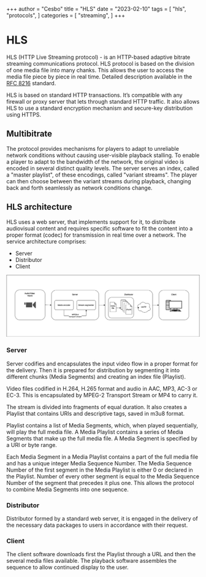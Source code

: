 +++
author = "Cesbo"
title = "HLS"
date = "2023-02-10"
tags = [
    "hls",
    "protocols",
]
categories = [
    "streaming",
]
+++
# HLS

HLS (HTTP Live Streaming protocol) - is an HTTP-based adaptive bitrate streaming communications protocol. HLS protocol is based on the division of one media file into many chanks. This allows the user to access the media file piece by piece in real time. Detailed description available in the [RFC 8216][RFC] standard.
<!--more-->
HLS is based on standard HTTP transactions. It’s compatible with any firewall or proxy server that lets through standard HTTP traffic. It also allows HLS to use a standard encryption mechanism and secure-key distribution using HTTPS.

## Multibitrate

The protocol provides mechanisms for players to adapt to unreliable network conditions without causing user-visible playback stalling. To enable a player to adapt to the bandwidth of the network, the original video is encoded in several distinct quality levels. The server serves an index, called a "master playlist", of these encodings, called "variant streams". The player can then choose between the variant streams during playback, changing back and forth seamlessly as network conditions change.

## HLS architecture

HLS uses a web server, that implements support for it, to distribute audiovisual content and requires specific software to fit the content into a proper format (codec) for transmission in real time over a network. The service architecture comprises:

- Server
- Distributor
- Client

![HLS architecture](hls.png)

### Server

Server codifies and encapsulates the input video flow in a proper format for the delivery. Then it is prepared for distribution by segmenting it into different chunks (Media Segments) and creating an index file (Playlist).

Video files codified in H.264, H.265 format and audio in AAC, MP3, AC-3 or EC-3. This is encapsulated by MPEG-2 Transport Stream or MP4 to carry it.

The stream is divided into fragments of equal duration. It also creates a Playlist that contains URIs and descriptive tags, saved in m3u8 format.

Playlist contains a list of Media Segments, which, when played sequentially, will play the full media file. A Media Playlist contains a series of Media Segments that make up the full media file. A Media Segment is specified by a URI or byte range.

Each Media Segment in a Media Playlist contains a part of the full media file and has a unique integer Media Sequence Number. The Media Sequence Number of the first segment in the Media Playlist is either 0 or declared in the Playlist. Number of every other segment is equal to the Media Sequence Number of the segment that precedes it plus one. This allows the protocol to combine Media Segments into one sequence.

### Distributor

Distributor formed by a standard web server, it is engaged in the delivery of the necessary data packages to users in accordance with their request.

### Client

The client software downloads first the Playlist through a URL and then the several media files available. The playback software assembles the sequence to allow continued display to the user.


[//]: Links
[RFC]: https://www.rfc-editor.org/rfc/rfc8216
